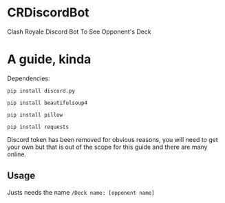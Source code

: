# CRDiscordBot
Clash Royale Discord Bot To See Opponent's Deck

# A guide, kinda
Dependencies:

```pip install discord.py```

```pip install beautifulsoup4```

```pip install pillow```

```pip install requests```


Discord token has been removed for obvious reasons, you will need to get your own but that is out of the scope for this guide and there are many online. 
## Usage
Justs needs the name
```/Deck name: [opponent name]```
